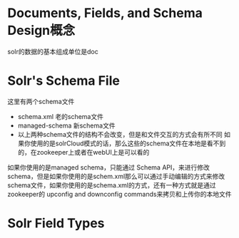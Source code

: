 # Documents, Fields, and Schema Design概念

solr的数据的基本组成单位是doc

# Solr's Schema File

这里有两个schema文件
* schema.xml	老的schema文件
* managed-schema 新schema文件
* 以上两种schema文件的结构不会改变，但是和文件交互的方式会有所不同
如果你使用的是solrCloud模式的话，那么这些的schema文件在本地是看不到的，在zookeeper上或者在webUI上是可以看的

如果你使用的是managed schema，只能通过 Schema API，来进行修改schema，但是如果你使用的是schem.xml那么可以通过手动编辑的方式来修改schema文件，如果你使用的是schema.xml的方式，还有一种方式就是通过zookeeper的 upconfig and downconfig commands来拷贝和上传你的本地文件

# Solr Field Types






